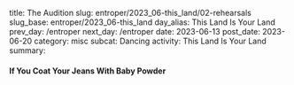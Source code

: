 title: The Audition
slug: entroper/2023_06-this_land/02-rehearsals
slug_base: entroper/2023_06-this_land
day_alias: This Land Is Your Land
prev_day: /entroper
next_day: /entroper
date: 2023-06-13
post_date: 2023-06-20
category: misc
subcat: Dancing
activity: This Land Is Your Land
summary: 



<h4 class="article-subheader">If You Coat Your Jeans With Baby Powder</h4>